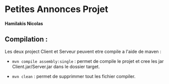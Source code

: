# Petites Annonces Projet


#### Hamilakis Nicolas


## Compilation : 

Les deux project Client et Serveur peuvent etre compile a l'aide de maven : 

- `mvn compile assembly:single` : permet de compile le projet et cree les jar Client.jar/Server.jar dans le dossier target.

- `mvn clean` : permet de supprimmer tout les fichier compiler.